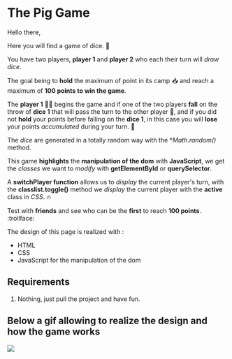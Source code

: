 # The Pig Game

Hello there,

Here you will find a game of dice. :game_die:

You have two players, **player 1** and **player 2** who each their turn will *draw dice*.

The goal being to **hold** the maximum of point in its camp :inbox_tray: and reach a maximum of **100 points to win the game**.

The **player 1** :man::woman: begins the game and if one of the two players **fall** on the throw of **dice 1** that will pass the turn to the other player :repeat_one:, and if you did not **hold** your points before falling on the **dice 1**, in this case you will **lose** your points *accumulated* during your turn. :triumph:

The *dice* are generated in a totally random way with the **Math.random()* method. 

This game **highlights** the **manipulation of the dom** with **JavaScript**, we get the *classes* we want to *modify* with **getElementById** or **querySelector**.

A **switchPlayer function** allows us to *display* the current player's turn, with the **classlist.toggle()** method we *display* the current player with the **active** class in *CSS*. :fire:

Test with **friends** and see who can be the **first** to reach **100 points**. :trollface:

The design of this page is realized with :

* HTML
* CSS
* JavaScript for the manipulation of the dom

## Requirements

1. Nothing, just pull the project and have fun.

## Below a gif allowing to realize the design and how the game works

![](./asset/images/animationgif.gif)